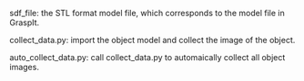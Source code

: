 ﻿sdf_file: the STL format model file, which corresponds to the model file in GraspIt.

collect_data.py: import the object model and collect the image of the object.

auto_collect_data.py: call collect_data.py to automaically collect all object images.